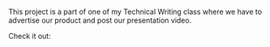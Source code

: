 This project is a part of one of my Technical Writing class where we have to advertise our product and post our presentation video.

Check it out: 
